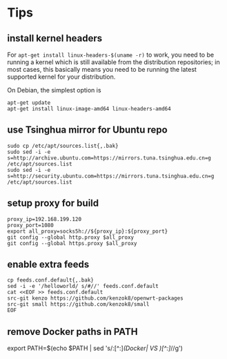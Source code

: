 # Tips

## install kernel headers

For `apt-get install linux-headers-$(uname -r)` to work, you need to be running a kernel which is still available from the distribution repositories; in most cases, this basically means you need to be running the latest supported kernel for your distribution.

On Debian, the simplest option is
```
apt-get update
apt-get install linux-image-amd64 linux-headers-amd64
```

## use Tsinghua mirror for Ubuntu repo

    sudo cp /etc/apt/sources.list{,.bak}
    sudo sed -i -e s=http://archive.ubuntu.com=https://mirrors.tuna.tsinghua.edu.cn=g /etc/apt/sources.list
    sudo sed -i -e s=http://security.ubuntu.com=https://mirrors.tuna.tsinghua.edu.cn=g /etc/apt/sources.list

## setup proxy for build

    proxy_ip=192.168.199.120
    proxy_port=1080
    export all_proxy=socks5h://${proxy_ip}:${proxy_port}
    git config --global http.proxy $all_proxy
    git config --global https.proxy $all_proxy

## enable extra feeds

```
cp feeds.conf.default{,.bak}
sed -i -e '/helloworld/ s/#//' feeds.conf.default
cat <<EOF >> feeds.conf.default
src-git kenzo https://github.com/kenzok8/openwrt-packages
src-git small https://github.com/kenzok8/small
EOF
```

## remove Docker paths in PATH
export PATH=$(echo $PATH | sed 's/:[^:]*\(Docker\| VS \)[^:]*//g')
